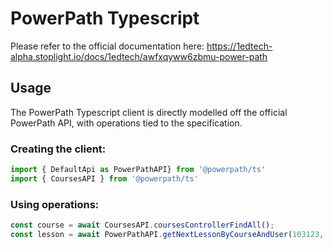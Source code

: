 # PowerPath Typescript

Please refer to the official documentation here: https://1edtech-alpha.stoplight.io/docs/1edtech/awfxqyww6zbmu-power-path

## Usage

The PowerPath Typescript client is directly modelled off the official PowerPath API, with operations tied to the specification.

### Creating the client:

```js
import { DefaultApi as PowerPathAPI} from '@powerpath/ts'
import { CoursesAPI } from '@powerpath/ts'
```

### Using operations:
```js
const course = await CoursesAPI.coursesControllerFindAll();
const lesson = await PowerPathAPI.getNextLessonByCourseAndUser(103123, courses[0].id)
```